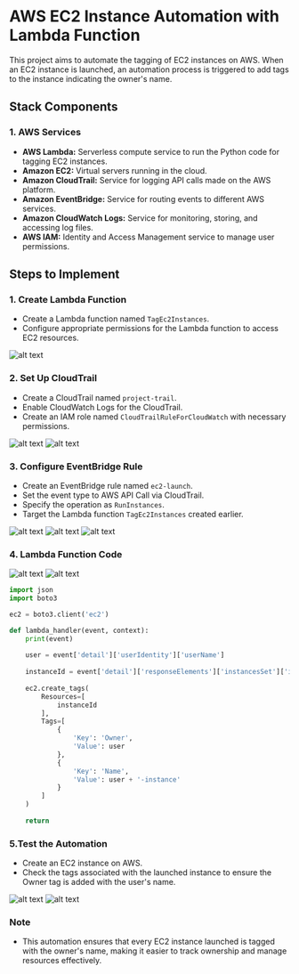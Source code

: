 # AWS EC2 Instance Automation with Lambda Function

This project aims to automate the tagging of EC2 instances on AWS. When an EC2 instance is launched, an automation process is triggered to add tags to the instance indicating the owner's name.

## Stack Components

### 1. AWS Services
- **AWS Lambda:** Serverless compute service to run the Python code for tagging EC2 instances.
- **Amazon EC2:** Virtual servers running in the cloud.
- **Amazon CloudTrail:** Service for logging API calls made on the AWS platform.
- **Amazon EventBridge:** Service for routing events to different AWS services.
- **Amazon CloudWatch Logs:** Service for monitoring, storing, and accessing log files.
- **AWS IAM:** Identity and Access Management service to manage user permissions.

## Steps to Implement

### 1. Create Lambda Function
- Create a Lambda function named `TagEc2Instances`.
- Configure appropriate permissions for the Lambda function to access EC2 resources.

![alt text](ConsoleScreenShots/1-CreatingLambdaFunctioin.png)

### 2. Set Up CloudTrail
- Create a CloudTrail named `project-trail`.
- Enable CloudWatch Logs for the CloudTrail.
- Create an IAM role named `CloudTrailRuleForCloudWatch` with necessary permissions.

![alt text](<ConsoleScreenShots/2-CloudTrail Configuration.png>)
![alt text](<ConsoleScreenShots/3-CloudTrail Configuration.png>)

### 3. Configure EventBridge Rule
- Create an EventBridge rule named `ec2-launch`.
- Set the event type to AWS API Call via CloudTrail.
- Specify the operation as `RunInstances`.
- Target the Lambda function `TagEc2Instances` created earlier.

![alt text](ConsoleScreenShots/4-EventBridge-Config.png)
![alt text](ConsoleScreenShots/5-EventBridge-Config.png)
![alt text](ConsoleScreenShots/6-EventBridge-Config.png)


### 4. Lambda Function Code

![alt text](ConsoleScreenShots/7-TriggerForLambda.png)
![alt text](ConsoleScreenShots/9-LambdaFunctionCode.png)


```python
import json
import boto3

ec2 = boto3.client('ec2')

def lambda_handler(event, context):
    print(event)
    
    user = event['detail']['userIdentity']['userName']
    
    instanceId = event['detail']['responseElements']['instancesSet']['items'][0]['instanceId']
    
    ec2.create_tags(
        Resources=[
            instanceId
        ],
        Tags=[
            {
                'Key': 'Owner',
                'Value': user
            },
            {
                'Key': 'Name',
                'Value': user + '-instance'
            }
        ]
    )
    
    return
```


### 5.Test the Automation
- Create an EC2 instance on AWS.
- Check the tags associated with the launched instance to ensure the Owner tag is added with the user's name.

![alt text](ConsoleScreenShots/10-Test-Instance.png)
![alt text](ConsoleScreenShots/11-Test-Tag-Intance.png)

### Note
- This automation ensures that every EC2 instance launched is tagged with the owner's name, making it easier to track ownership and manage resources effectively.